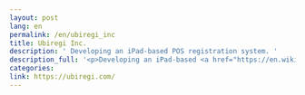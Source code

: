 ```yaml
---
layout: post
lang: en
permalink: /en/ubiregi_inc
title: Ubiregi Inc.
description: ' Developing an iPad-based POS registration system. '
description_full: '<p>Developing an iPad-based <a href="https://en.wikipedia.org/wiki/Point_of_sale">POS</a> registration system.</p>'
categories: 
link: https://ubiregi.com/
---
```

